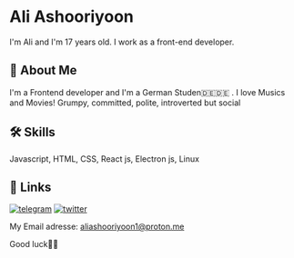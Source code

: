 
# Ali Ashooriyoon

I'm Ali and I'm 17 years old. I work as a front-end developer.

## 🚀 About Me
I'm a Frontend developer and I'm a German Studen🇩🇪🇩🇪 .
 I love Musics and Movies!
Grumpy, committed, polite, introverted but social

## 🛠 Skills
Javascript, HTML, CSS, React js, Electron js, Linux



## 🔗 Links

[![telegram](https://img.shields.io/badge/telegram-0A66C2?style=for-the-badge&logo=telegram&logoColor=white)](https://t.me/ali_ash1386)
[![twitter](https://img.shields.io/badge/twitter-1DA1F2?style=for-the-badge&logo=twitter&logoColor=white)](https://x.com/Aliash1386)

My Email adresse: 
aliashooriyoon1@proton.me

Good luck🌱🌱

<!--
**AliAshooriyoon/AliAshooriyoon** is a ✨ _special_ ✨ repository because its `README.md` (this file) appears on your GitHub profile.

Here are some ideas to get you started:

- 🔭 I’m currently working on ...
- 🌱 I’m currently learning ...
- 👯 I’m looking to collaborate on ...
- 🤔 I’m looking for help with ...
- 💬 Ask me about ...
- 📫 How to reach me: ...
- 😄 Pronouns: ...
- ⚡ Fun fact: ...
-->
